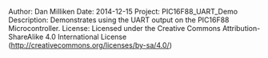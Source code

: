 Author: Dan Milliken
Date: 2014-12-15
Project: PIC16F88_UART_Demo
Description: Demonstrates using the UART output on the PIC16F88 Microcontroller.
License: Licensed under the Creative Commons Attribution-ShareAlike 4.0 International License (http://creativecommons.org/licenses/by-sa/4.0/)


